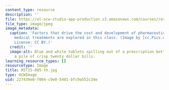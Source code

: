 ```yaml
---
content_type: resource
description: ''
file: https://ol-ocw-studio-app-production.s3.amazonaws.com/courses/res-15-005-healthcare-finance-spring-2019/227439e0f004c9e05401bfc9a552c34e_MIT15-005-th.jpg
file_type: image/jpeg
image_metadata:
  caption: 'Factors that drive the cost and development of pharmaceutical drugs and
    medical treatments are explored in this class. (Image by [cc.Pics.com](http://www.ccpixs.com/).
    License: CC BY.)'
  credit: ''
  image-alt: Blue and white tablets spilling out of a prescription bottle on top of
    a pile of crisp twenty dollar bills.
learning_resource_types: []
resourcetype: Image
title: MIT15-005-th.jpg
type: OCWImage
uid: 227439e0-f004-c9e0-5401-bfc9a552c34e
---
```

